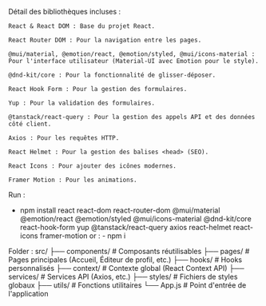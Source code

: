 Détail des bibliothèques incluses :

    React & React DOM : Base du projet React.

    React Router DOM : Pour la navigation entre les pages.

    @mui/material, @emotion/react, @emotion/styled, @mui/icons-material : Pour l'interface utilisateur (Material-UI avec Emotion pour le style).

    @dnd-kit/core : Pour la fonctionnalité de glisser-déposer.

    React Hook Form : Pour la gestion des formulaires.

    Yup : Pour la validation des formulaires.

    @tanstack/react-query : Pour la gestion des appels API et des données côté client.

    Axios : Pour les requêtes HTTP.

    React Helmet : Pour la gestion des balises <head> (SEO).

    React Icons : Pour ajouter des icônes modernes.

    Framer Motion : Pour les animations.

Run : 
   - npm install react react-dom react-router-dom @mui/material @emotion/react @emotion/styled @mui/icons-material @dnd-kit/core react-hook-form yup @tanstack/react-query axios react-helmet react-icons framer-motion
or : 
    - npm i 


Folder :
src/
    ├── components/         # Composants réutilisables
    ├── pages/              # Pages principales (Accueil, Éditeur de profil, etc.)
    ├── hooks/              # Hooks personnalisés
    ├── context/            # Contexte global (React Context API)
    ├── services/           # Services API (Axios, etc.)
    ├── styles/             # Fichiers de styles globaux
    ├── utils/              # Fonctions utilitaires
    └── App.js              # Point d'entrée de l'application
